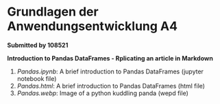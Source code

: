 # Grundlagen der Anwendungsentwicklung A4
**Submitted by 108521**

**Introduction to Pandas DataFrames - Rplicating an article in Markdown**

1. *Pandas.ipynb*: A brief introduction to Pandas DataFrames (jupyter notebook file)
2. *Pandas.html*: A brief introduction to Pandas DataFrames (html file) 
3. *Pandas.webp*: Image of a python kuddling panda (wepd file) 
